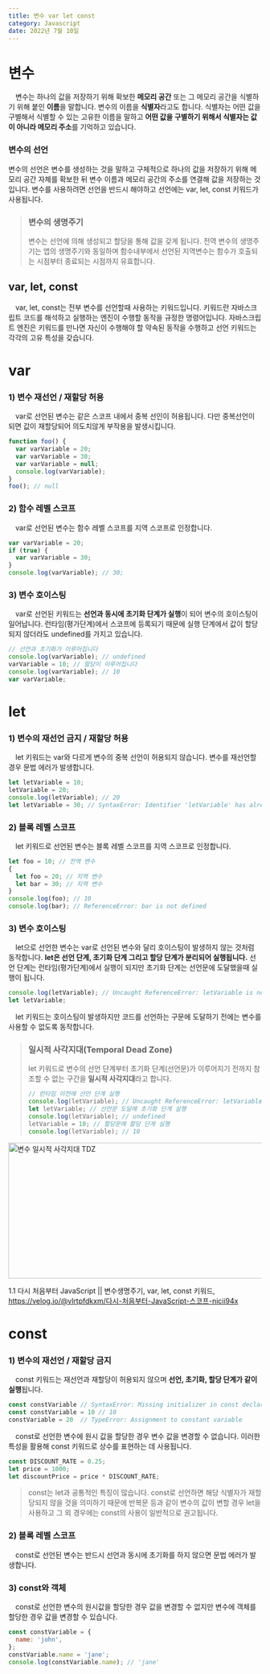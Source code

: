 ```yaml
---
title: 변수 var let const
category: Javascript
date: 2022년 7월 10일
---
```


# 변수

&emsp;변수는 하나의 값을 저장하기 위해 확보한 **메모리 공간** 또는 그 메모리 공간을 식별하기 위해 붙인 **이름**을 말합니다. 변수의 이름을 **식별자**라고도 합니다. 식별자는 어떤 값을 구별해서 식별할 수 있는 고유한 이름을 말하고 **어떤 값을 구별하기 위해서 식별자는 값이 아니라 메모리 주소**를 기억하고 있습니다.

### 변수의 선언

변수의 선언은 변수를 생성하는 것을 말하고 구체적으로 하나의 값을 저장하기 위해 메모리 공간 자체를 확보한 뒤 변수 이름과 메모리 공간의 주소를 연결해 값을 저장하는 것입니다. 변수를 사용하려면 선언을 반드시 해야하고 선언에는 var, let, const 키워드가 사용됩니다.

> ### 변수의 생명주기
>
> 변수는 선언에 의해 생성되고 할당을 통해 값을 갖게 됩니다. 전역 변수의 생명주기는 앱의 생명주기와 동일하며 함수내부에서 선언된 지역변수는 함수가 호출되는 시점부터 종료되는 시점까지 유효합니다.

## var, let, const

&emsp;var, let, const는 전부 변수를 선언할때 사용하는 키워드입니다. 키워드란 자바스크립트 코드를 해석하고 실행하는 엔진이 수행할 동작을 규정한 명령어입니다. 자바스크립트 엔진은 키워드를 만나면 자신이 수행해야 할 약속된 동작을 수행하고 선언 키워드는 각각의 고유 특성을 갖습니다.

# var

### 1) 변수 재선언 / 재할당 허용

&emsp;var로 선언된 변수는 같은 스코프 내에서 중복 선인이 허용됩니다. 다만 중복선언이 되면 값이 재할당되어 의도치않게 부작용을 발생시킵니다.

```js
function foo() {
  var varVariable = 20;
  var varVariable = 30;
  var varVariable = null;
  console.log(varVariable);
}
foo(); // null
```

### 2) 함수 레벨 스코프

&emsp;var로 선언된 변수는 함수 레벨 스코프를 지역 스코프로 인정합니다.

```js
var varVariable = 20;
if (true) {
  var varVariable = 30;
}
console.log(varVariable); // 30;
```

### 3) 변수 호이스팅

&emsp;var로 선언된 키워드는 **선언과 동시에 초기화 단계가 실행**이 되어 변수의 호이스팅이 일어납니다. 런타임(평가단계)에서 스코프에 등록되기 때문에 실행 단계에서 값이 할당되지 않더라도 undefined를 가지고 있습니다.

```js
// 선언과 초기화가 이루어집니다
console.log(varVariable); // undefined
varVariable = 10; // 할당이 이루어집니다
console.log(varVariable); // 10
var varVariable;
```

# let

### 1) 변수의 재선언 금지 / 재할당 허용

&emsp;let 키워드는 var와 다르게 변수의 중복 선언이 허용되지 않습니다. 변수를 재선언할 경우 문법 에러가 발생합니다.

```js
let letVariable = 10;
letVariable = 20;
console.log(letVariable); // 20
let letVariable = 30; // SyntaxError: Identifier 'letVariable' has already been declared
```

### 2) 블록 레벨 스코프

&emsp;let 키워드로 선언된 변수는 블록 레벨 스코프를 지역 스코프로 인정합니다.

```js
let foo = 10; // 전역 변수
{
  let foo = 20; // 지역 변수
  let bar = 30; // 지역 변수
}
console.log(foo); // 10
console.log(bar); // ReferenceError: bar is not defined
```

### 3) 변수 호이스팅

&emsp;let으로 선언한 변수는 var로 선언된 변수와 달리 호이스팅이 발생하지 않는 것처럼 동작합니다. **let은 선언 단계, 초기화 단계 그리고 할당 단계가 분리되어 실행됩니다.** 선언 단계는 런타임(평가단계)에서 실행이 되지만 초기화 단계는 선언문에 도달했을때 실행이 됩니다.

```js
console.log(letVariable); // Uncaught ReferenceError: letVariable is not defined
let letVariable;
```

&emsp;let 키워드는 호이스팅이 발생하지만 코드를 선언하는 구문에 도달하기 전에는 변수를 사용할 수 없도록 동작합니다.

> ### 일시적 사각지대(Temporal Dead Zone)
>
> let 키워드로 변수의 선언 단계부터 초기화 단계(선언문)가 이루어지기 전까지 참조할 수 없는 구간을 **일시적 사각지대**라고 합니다.
>
> ```js
> // 런타임 이전에 선언 단계 실행
> console.log(letVariable); // Uncaught ReferenceError: letVariable is not defined
> let letVariable; // 선언문 도달에 초기화 단계 실행
> console.log(letVariable); // undefined
> letVariable = 10; // 할당문에 할당 단계 실행
> console.log(letVariable); // 10
> ```

<!-- </br> -->

<img src="https://readmedata.github.io/data/tdz.png" alt="변수 일시적 사각지대 TDZ" width='650' height='270'>

<span>1.1 다시 처음부터 JavaScript || 변수생명주기, var, let, const 키워드, https://velog.io/@vlrtpfdkxm/다시-처음부터-JavaScript-스코프-nicii94x</span>

# const

### 1) 변수의 재선언 / 재할당 금지

&emsp;const 키워드는 재선언과 재할당이 허용되지 않으며 **선언, 초기화, 할당 단계가 같이 실행**됩니다.

```js
const constVariable // SyntaxError: Missing initializer in const declaration.
const constVariable = 10 // 10
constVariable = 20  // TypeError: Assignment to constant variable
```

&emsp;const로 선언한 변수에 원시 값을 할당한 경우 변수 값을 변경할 수 없습니다. 이러한 특성을 활용해 const 키워드로 상수를 표현하는 데 사용됩니다.

```js
const DISCOUNT_RATE = 0.25;
let price = 1000;
let discountPrice = price * DISCOUNT_RATE;
```

> const는 let과 공통적인 특징이 많습니다. const로 선언하면 해당 식별자가 재할당되지 않을 것을 의미하기 때문에 반복문 등과 같이 변수의 값이 변할 경우 let을 사용하고 그 외 경우에는 const의 사용이 일반적으로 권고됩니다.

### 2) 블록 레벨 스코프

&emsp;const로 선언된 변수는 반드시 선언과 동시에 초기화를 하지 않으면 문법 에러가 발생합니다.

### 3) const와 객체

&emsp;const로 선언한 변수의 원시값을 할당한 경우 값을 변경할 수 없지만 변수에 객체를 할당한 경우 값을 변경할 수 있습니다.

```js
const constVariable = {
  name: 'john',
};
constVariable.name = 'jane';
console.log(constVariable.name); // 'jane'
```
